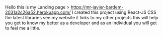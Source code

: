 Hello this is my Landing page > https://mr-javier-bardem-2031a2c26a52.herokuapp.com/
I created this project using React-JS CSS the latest libraries see my website it links to my other projects
this will help you get to know my better as a developer and as an individual you will get to feel me a little.
